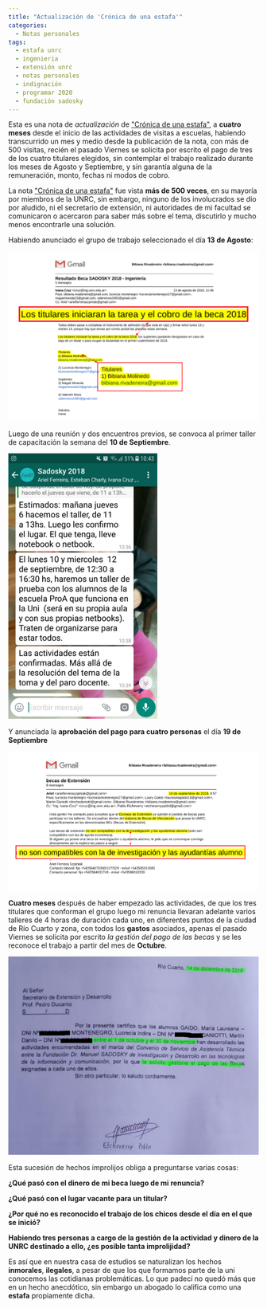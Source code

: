 ```yaml
---
title: "Actualización de 'Crónica de una estafa'"
categories:
  - Notas personales
tags:
  - estafa unrc
  - ingenieria
  - extensión unrc
  - notas personales
  - indignación
  - programar 2020
  - fundación sadosky
---
```


Esta es una nota de *actualización* de ["Crónica de una estafa"](https://unileaks.github.io/notas%20personales/cronica-de-una-estafa/), a **cuatro meses** desde el inicio de las actividades de visitas a escuelas, habiendo transcurrido un mes y medio desde la publicación de la nota, con más de 500 visitas, recién el pasado Viernes se solicita por escrito el pago de tres de los cuatro titulares elegidos, sin contemplar el trabajo realizado durante los meses de Agosto y Septiembre, y sin garantía alguna de la remuneración, monto, fechas ni modos de cobro.

La nota ["Crónica de una estafa"](https://unileaks.github.io/notas%20personales/cronica-de-una-estafa/) fue vista **más de 500 veces**, en su mayoría por miembros de la UNRC, sin embargo, ninguno de los involucrados se dio por aludido, ni el secretario de extensión, ni autoridades de mi facultad se comunicaron o acercaron para saber más sobre el tema, discutirlo y mucho menos encontrarle una solución.

Habiendo anunciado el grupo de trabajo seleccionado el día **13 de Agosto**:

![](/images/resultado_sadosky.png)

Luego de una reunión y dos encuentros previos, se convoca al primer taller de capacitación la semana del **10 de Septiembre**.

![](/images/primer_taller.png)

Y anunciada la **aprobación del pago para cuatro personas** el día **19 de Septiembre**

![](/images/email_incompatibilidad_ayudantia.png)

**Cuatro meses** después de haber empezado las actividades, de que los tres titulares que conforman el grupo luego mi renuncia llevaran adelante varios talleres de 4 horas de duración cada uno, en diferentes puntos de la ciudad de Río Cuarto y zona, con todos los **gastos** asociados, apenas el pasado Viernes se solicita por escrito *la gestión del pago de las becas* y se les reconoce el trabajo a partir del mes de **Octubre**.

![](/images/nota-pago-14dic.png)

Esta sucesión de hechos improlijos obliga a preguntarse varias cosas:

**¿Qué pasó con el dinero de mi beca luego de mi renuncia?**

**¿Qué pasó con el lugar vacante para un titular?**

**¿Por qué no es reconocido el trabajo de los chicos desde el día en el que se inició?**

**Habiendo tres personas a cargo de la gestión de la actividad y dinero de la UNRC destinado a ello, ¿es posible tanta improlijidad?**

Es así que en nuestra casa de estudios se naturalizan los hechos **inmorales**, **ilegales**, a pesar de que los que formamos parte de la uni conocemos las cotidianas problemáticas. Lo que padecí no quedó más que en un hecho anecdótico, sin embargo un abogado lo califica como una **estafa** propiamente dicha.

